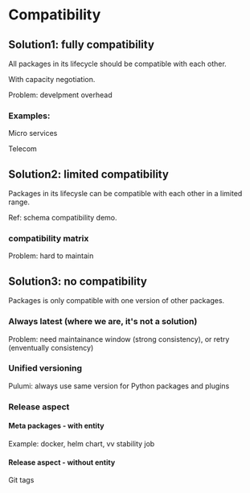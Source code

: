 # Compatibility

## Solution1: fully compatibility
All packages in its lifecycle should be compatible with each other.

With capacity negotiation.

Problem: develpment overhead

### Examples:
Micro services

Telecom

## Solution2: limited compatibility
Packages in its lifecysle can be compatible with each other in a limited range.

Ref: schema compatibility demo.

### compatibility matrix
Problem: hard to maintain

## Solution3: no compatibility
Packages is only compatible with one version of other packages.

### Always latest (where we are, it's not a solution)
Problem: need maintainance window (strong consistency), or retry (enventually consistency)

### Unified versioning

Pulumi: always use same version for Python packages and plugins

### Release aspect

#### Meta packages - with entity

Example: docker, helm chart, vv stability job

#### Release aspect - without entity

Git tags